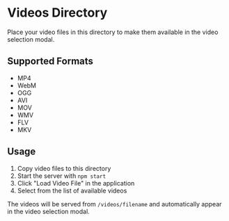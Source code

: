 # Videos Directory

Place your video files in this directory to make them available in the video selection modal.

## Supported Formats
- MP4
- WebM
- OGG
- AVI
- MOV
- WMV
- FLV
- MKV

## Usage

1. Copy video files to this directory
2. Start the server with `npm start`
3. Click "Load Video File" in the application
4. Select from the list of available videos

The videos will be served from `/videos/filename` and automatically appear in the video selection modal.